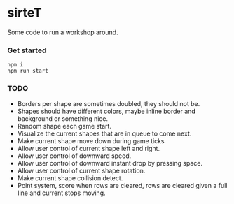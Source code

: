 # sirteT

Some code to run a workshop around.

### Get started
```
npm i
npm run start
```

### TODO

* Borders per shape are sometimes doubled, they should not be.
* Shapes should have different colors, maybe inline border and background or something nice.
* Random shape each game start.
* Visualize the current shapes that are in queue to come next.
* Make current shape move down during game ticks
* Allow user control of current shape left and right.
* Allow user control of downward speed.
* Allow user control of downward instant drop by pressing space.
* Allow user control of current shape rotation.
* Make current shape collision detect.
* Point system, score when rows are cleared, rows are cleared given a full line and current stops moving.
